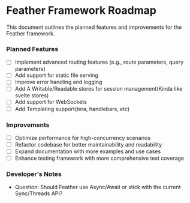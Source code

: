 # Feather Framework Roadmap

This document outlines the planned features and improvements for the Feather framework.

### Planned Features
- [ ] Implement advanced routing features (e.g., route parameters, query parameters)
- [ ] Add support for static file serving
- [ ] Improve error handling and logging
- [ ] Add A Writable/Readable stores for session management(Kinda like svelte stores)
- [ ] Add support for WebSockets
- [ ] Add Templating support(tera, handlebars, etc)

### Improvements
- [ ] Optimize performance for high-concurrency scenarios
- [ ] Refactor codebase for better maintainability and readability
- [ ] Expand documentation with more examples and use cases
- [ ] Enhance testing framework with more comprehensive test coverage

### Developer's Notes
- Question: Should Feather use Async/Await or stick with the current Sync/Threads API?
